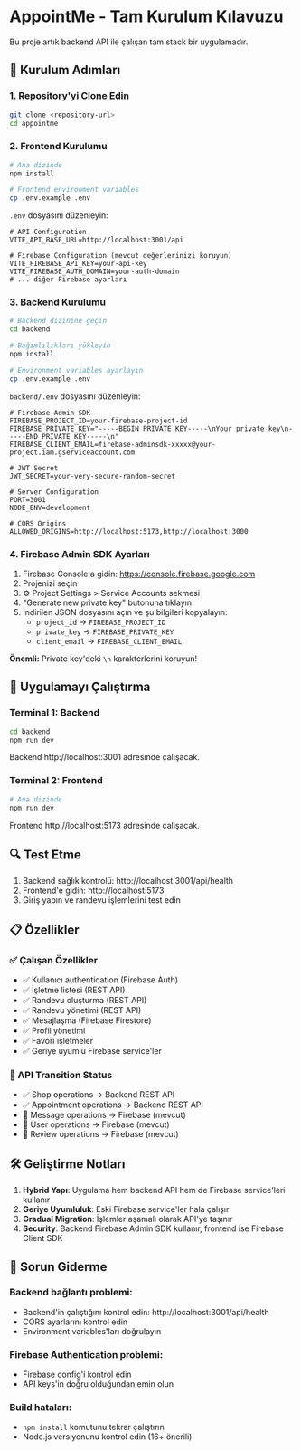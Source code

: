 
# AppointMe - Tam Kurulum Kılavuzu

Bu proje artık backend API ile çalışan tam stack bir uygulamadır.

## 🔧 Kurulum Adımları

### 1. Repository'yi Clone Edin
```bash
git clone <repository-url>
cd appointme
```

### 2. Frontend Kurulumu
```bash
# Ana dizinde
npm install

# Frontend environment variables
cp .env.example .env
```

`.env` dosyasını düzenleyin:
```env
# API Configuration
VITE_API_BASE_URL=http://localhost:3001/api

# Firebase Configuration (mevcut değerlerinizi koruyun)
VITE_FIREBASE_API_KEY=your-api-key
VITE_FIREBASE_AUTH_DOMAIN=your-auth-domain
# ... diğer Firebase ayarları
```

### 3. Backend Kurulumu
```bash
# Backend dizinine geçin
cd backend

# Bağımlılıkları yükleyin
npm install

# Environment variables ayarlayın
cp .env.example .env
```

`backend/.env` dosyasını düzenleyin:
```env
# Firebase Admin SDK
FIREBASE_PROJECT_ID=your-firebase-project-id
FIREBASE_PRIVATE_KEY="-----BEGIN PRIVATE KEY-----\nYour private key\n-----END PRIVATE KEY-----\n"
FIREBASE_CLIENT_EMAIL=firebase-adminsdk-xxxxx@your-project.iam.gserviceaccount.com

# JWT Secret
JWT_SECRET=your-very-secure-random-secret

# Server Configuration
PORT=3001
NODE_ENV=development

# CORS Origins
ALLOWED_ORIGINS=http://localhost:5173,http://localhost:3000
```

### 4. Firebase Admin SDK Ayarları

1. Firebase Console'a gidin: https://console.firebase.google.com
2. Projenizi seçin
3. ⚙️ Project Settings > Service Accounts sekmesi
4. "Generate new private key" butonuna tıklayın
5. İndirilen JSON dosyasını açın ve şu bilgileri kopyalayın:
   - `project_id` → `FIREBASE_PROJECT_ID`
   - `private_key` → `FIREBASE_PRIVATE_KEY`
   - `client_email` → `FIREBASE_CLIENT_EMAIL`

**Önemli:** Private key'deki `\n` karakterlerini koruyun!

## 🚀 Uygulamayı Çalıştırma

### Terminal 1: Backend
```bash
cd backend
npm run dev
```
Backend http://localhost:3001 adresinde çalışacak.

### Terminal 2: Frontend
```bash
# Ana dizinde
npm run dev
```
Frontend http://localhost:5173 adresinde çalışacak.

## 🔍 Test Etme

1. Backend sağlık kontrolü: http://localhost:3001/api/health
2. Frontend'e gidin: http://localhost:5173
3. Giriş yapın ve randevu işlemlerini test edin

## 📋 Özellikler

### ✅ Çalışan Özellikler
- ✅ Kullanıcı authentication (Firebase Auth)
- ✅ İşletme listesi (REST API)
- ✅ Randevu oluşturma (REST API)
- ✅ Randevu yönetimi (REST API)
- ✅ Mesajlaşma (Firebase Firestore)
- ✅ Profil yönetimi
- ✅ Favori işletmeler
- ✅ Geriye uyumlu Firebase service'ler

### 🔄 API Transition Status
- ✅ Shop operations → Backend REST API
- ✅ Appointment operations → Backend REST API
- 🔄 Message operations → Firebase (mevcut)
- 🔄 User operations → Firebase (mevcut)
- 🔄 Review operations → Firebase (mevcut)

## 🛠️ Geliştirme Notları

1. **Hybrid Yapı**: Uygulama hem backend API hem de Firebase service'leri kullanır
2. **Geriye Uyumluluk**: Eski Firebase service'ler hala çalışır
3. **Gradual Migration**: İşlemler aşamalı olarak API'ye taşınır
4. **Security**: Backend Firebase Admin SDK kullanır, frontend ise Firebase Client SDK

## 🐛 Sorun Giderme

### Backend bağlantı problemi:
- Backend'in çalıştığını kontrol edin: http://localhost:3001/api/health
- CORS ayarlarını kontrol edin
- Environment variables'ları doğrulayın

### Firebase Authentication problemi:
- Firebase config'i kontrol edin
- API keys'in doğru olduğundan emin olun

### Build hataları:
- `npm install` komutunu tekrar çalıştırın
- Node.js versiyonunu kontrol edin (16+ önerili)
